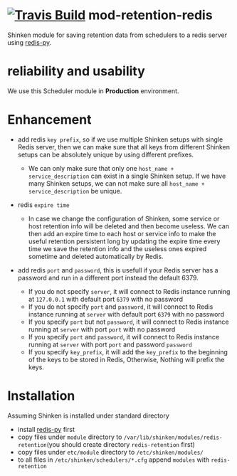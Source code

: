 <a href='https://travis-ci.org/shinken-monitoring/mod-retention-redis'><img src='https://api.travis-ci.org/shinken-monitoring/mod-retention-redis.svg?branch=master' alt='Travis Build'></a>
mod-retention-redis
===================

Shinken module for saving retention data from schedulers to a redis server 
using [redis-py](https://github.com/andymccurdy/redis-py).

reliability and usability
===========
We use this Scheduler module in **Production** environment.

Enhancement
===========
* add redis `key prefix`, so if we use multiple Shinken setups with single 
Redis server, then we can make sure that all keys from different Shinken 
setups can be absolutely unique by using different prefixes.
  * We can only make sure that only one `host_name + service_description` can 
  exist in a single Shinken setup. If we have many Shinken setups, we can 
  not make sure all `host_name + service_description` be unique.
 
* redis `expire time`
  * In case we change the configuration of Shinken, some service
  or host retention info will be deleted and then become useless. We can
  then add an expire time to each host or service info to make the useful
  retention persistent long by updating the expire time every time we save
  the retention info and the useless ones expired sometime and deleted
  automatically by Redis.
 
* add redis `port` and `password`, this is usefull if your Redis server has 
a password and run in a different port instead the default 6379.
  * If you do not specify `server`, it will connect to Redis instance 
  running at `127.0.0.1` with default port `6379` with no password
  * If you do not specify `port` and `password`, it will connect to Redis 
  instance running at `server` with default port `6379` with no password
  * If you specify `port` but not `password`, it will connect to Redis instance
  running at `server` with port `port` with no password
  * If you specify `port` and `password`, it will connect to Redis instance 
  running at `server` with port `port` and password `password`
  * If you specify `key_prefix`, it will add the `key_prefix` to the 
  beginning of the keys to be stored in Redis, Otherwise, Nothing will 
  prefix the keys.
  
Installation
============
Assuming Shinken is installed under standard directory
* install [redis-py](https://github.com/andymccurdy/redis-py) first
* copy files under `module` directory to 
`/var/lib/shinken/modules/redis-retention`(you should create 
directory `redis-retention` first)
* copy files under `etc/module` directory to `/etc/shinken/modules/`
* to all files in `/etc/shinken/schedulers/*.cfg` append `modules` with 
`redis-retention`

